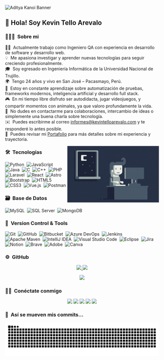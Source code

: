 ![Aditya Kanoi Banner](https://media.licdn.com/dms/image/v2/D4E16AQFTN5kFbKIG8g/profile-displaybackgroundimage-shrink_350_1400/profile-displaybackgroundimage-shrink_350_1400/0/1731214209413?e=1762992000&v=beta&t=dtMDwzZIBhMTJvX0PRSBzbN8fl9S26QswDh0mpMPOGI)

<h2 align="left">👋 Hola! Soy Kevin Tello Arevalo</h2>

<!-- ## 👋 &nbsp;Hola! Soy Kevin Tello Arevalo -->

### 👨🏻‍💻 &nbsp;Sobre mi

👨‍💻 &nbsp;Actualmente trabajo como Ingeniero QA con experiencia en desarrollo de software y desarrollo web.\
💡 &nbsp;Me apasiona investigar y aprender nuevas tecnologías para seguir creciendo profesionalmente.\
🎓 &nbsp;Soy egresado en Ingeniería Informática de la Universidad Nacional de Trujillo.\
🌍 &nbsp;Tengo 24 años y vivo en San José – Pacasmayo, Perú.\
🌱 &nbsp;Estoy en constante aprendizaje sobre automatización de pruebas, frameworks modernos, inteligencia artificial y desarrollo full stack.\
🎮 &nbsp;En mi tiempo libre disfruto ser autodidacta, jugar videojuegos, y compartir momentos con animales, ya que valoro profundamente la vida.\
💬 &nbsp;No dudes en contactarme para colaboraciones, intercambio de ideas o simplemente una buena charla sobre tecnología.\
✉️ &nbsp;Puedes escribirme al correo informes@kevintelloarevalo.com y te responderé lo antes posible.\
📄 &nbsp;Puedes revisar mi [Portafolio](https://www.kevintelloarevalo.com/) para más detalles sobre mi experiencia y trayectoria.


<img alt="Night Coding" src="https://raw.githubusercontent.com/AVS1508/AVS1508/master/assets/Night-Coding.gif" align="right"/>

### 🛠 &nbsp;Tecnologías

![Python](https://img.shields.io/badge/python-3670A0?style=for-the-badge&logo=python&logoColor=ffdd54)&nbsp;
![JavaScript](https://img.shields.io/badge/javascript-%23323330.svg?style=for-the-badge&logo=javascript&logoColor=%23F7DF1E)&nbsp;
![Java](https://img.shields.io/badge/java-%23ED8B00.svg?style=for-the-badge&logo=java&logoColor=white)&nbsp;
![C](https://img.shields.io/badge/c-%2300599C.svg?style=for-the-badge&logo=c&logoColor=white)&nbsp;
![C++](https://img.shields.io/badge/c++-%2300599C.svg?style=for-the-badge&logo=c%2B%2B&logoColor=white)&nbsp;
![PHP](https://img.shields.io/badge/php-%23777BB4.svg?style=for-the-badge&logo=php&logoColor=white)&nbsp;
![Laravel](https://img.shields.io/badge/laravel-%23FF2D20.svg?style=for-the-badge&logo=laravel&logoColor=white)&nbsp;
![React](https://img.shields.io/badge/react-%2361DAFB.svg?style=for-the-badge&logo=react&logoColor=black)&nbsp;
![Astro](https://img.shields.io/badge/Astro-%23000000.svg?style=for-the-badge&logo=astro&logoColor=FF5A03)&nbsp;
![Bootstrap](https://img.shields.io/badge/bootstrap-%23563D7C.svg?style=for-the-badge&logo=bootstrap&logoColor=white)&nbsp;
![HTML5](https://img.shields.io/badge/html5-%23E34F26.svg?style=for-the-badge&logo=html5&logoColor=white)&nbsp;
![CSS3](https://img.shields.io/badge/css3-%231572B6.svg?style=for-the-badge&logo=css3&logoColor=white)&nbsp;
![Vue.js](https://img.shields.io/badge/vuejs-%2335495e.svg?style=for-the-badge&logo=vuedotjs&logoColor=%234FC08D)&nbsp;
![Postman](https://img.shields.io/badge/Postman-FF6C37?style=for-the-badge&logo=postman&logoColor=white)&nbsp;


### 🗃 &nbsp;Base de Datos

![MySQL](https://img.shields.io/badge/mysql-%2300f.svg?style=for-the-badge&logo=mysql&logoColor=white)&nbsp;
![SQL Server](https://img.shields.io/badge/Microsoft%20SQL%20Server-CC2927?style=for-the-badge&logo=microsoft%20sql%20server&logoColor=white)&nbsp;
![MongoDB](https://img.shields.io/badge/MongoDB-%234ea94b.svg?style=for-the-badge&logo=mongodb&logoColor=white)&nbsp;


### 🧰 &nbsp;Version Control & Tools 

![Git](https://img.shields.io/badge/git-%23F05033.svg?style=for-the-badge&logo=git&logoColor=white)&nbsp;
![GitHub](https://img.shields.io/badge/github-%23121011.svg?style=for-the-badge&logo=github&logoColor=white)&nbsp;
![Bitbucket](https://img.shields.io/badge/bitbucket-%230047B3.svg?style=for-the-badge&logo=bitbucket&logoColor=white)&nbsp;
![Azure DevOps](https://img.shields.io/badge/Azure%20DevOps-0078D7?style=for-the-badge&logo=azure-devops&logoColor=white)&nbsp;
![Jenkins](https://img.shields.io/badge/jenkins-%232C5263.svg?style=for-the-badge&logo=jenkins&logoColor=white)&nbsp;
![Apache Maven](https://img.shields.io/badge/Apache%20Maven-C71A36?style=for-the-badge&logo=Apache%20Maven&logoColor=white)&nbsp;
![IntelliJ IDEA](https://img.shields.io/badge/IntelliJ%20IDEA-000000.svg?style=for-the-badge&logo=intellij-idea&logoColor=white)&nbsp;
![Visual Studio Code](https://img.shields.io/badge/Visual%20Studio%20Code-0078d7.svg?style=for-the-badge&logo=visual-studio-code&logoColor=white)&nbsp;
![Eclipse](https://img.shields.io/badge/Eclipse-FE7A16.svg?style=for-the-badge&logo=Eclipse&logoColor=white)&nbsp;
![Jira](https://img.shields.io/badge/jira-%230A0FFF.svg?style=for-the-badge&logo=jira&logoColor=white)&nbsp;
![Notion](https://img.shields.io/badge/Notion-%23000000.svg?style=for-the-badge&logo=notion&logoColor=white)&nbsp;
![Brave](https://img.shields.io/badge/Brave-FB542B?style=for-the-badge&logo=Brave&logoColor=white)&nbsp;
![Adobe](https://img.shields.io/badge/adobe-%23FF0000.svg?style=for-the-badge&logo=adobe&logoColor=white)&nbsp;
![Canva](https://img.shields.io/badge/Canva-%2300C4CC.svg?style=for-the-badge&logo=Canva&logoColor=white)&nbsp;

### ⚙️ &nbsp;GitHub

<p align="center">
  <a href="https://github.com/kevintelloarevalo">
    <img height="180em" src="https://github-readme-stats-eight-theta.vercel.app/api?username=kevintelloarevalo&show_icons=true&theme=algolia&include_all_commits=true&count_private=true"/>
  </a>
  <a href="https://github.com/kevintelloarevalo">
    <img height="180em" src="https://github-readme-stats-eight-theta.vercel.app/api/top-langs/?username=kevintelloarevalo&layout=compact&langs_count=8&theme=algolia"/>
  </a>
</p>

<p align="center">
  <img height="180em" src="https://github-readme-streak-stats.herokuapp.com/?user=kevintelloarevalo&theme=dark&hide_border=true"/>
</p>


### 🤝🏻 &nbsp;Conéctate conmigo

<p align="center">
  <a href="https://www.kevintelloarevalo.com" target="_blank"><img src="https://img.shields.io/badge/-kevintelloarevalo.com-3423A6?style=flat&logo=Google-Chrome&logoColor=white"/></a>
  <a href="https://www.linkedin.com/in/kevinhernantello/" target="_blank"><img src="https://img.shields.io/badge/-Kevin%20Tello-0077B5?style=flat&logo=Linkedin&logoColor=white"/></a>
  <a href="mailto:informes@kevintelloarevalo.com"><img src="https://img.shields.io/badge/-KevinTelloArevalo-D14836?style=flat&logo=Gmail&logoColor=white"/></a>
  <a href="https://www.instagram.com/kevinxkvn/" target="_blank"><img src="https://img.shields.io/badge/-@kevintelloarevalo-E4405F?style=flat&logo=Instagram&logoColor=white"/></a>
  <a href="https://www.facebook.com/kevin.tello2k" target="_blank"><img src="https://img.shields.io/badge/-Kevin%20Tello%20Arevalo-1877F2?style=flat&logo=Facebook&logoColor=white"/></a>
</p>

### 🐍 &nbsp;Así se mueven mis commits...

<div align="center">
  <a href="https://github.com/kevintelloarevalo">
    <img src="https://raw.githubusercontent.com/kevintelloarevalo/kevintelloarevalo/main/dist/github-contribution-grid-snake.svg" alt="snake" />
  </a>
</div>
